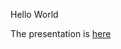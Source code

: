 Hello World

The presentation is [here](https://docs.google.com/presentation/d/19bHSdW9vbO0ycB7U-_MUhPj3rg1JcuQvLAMuMkaEgjk/edit?usp=sharing)
